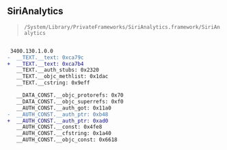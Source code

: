 ## SiriAnalytics

> `/System/Library/PrivateFrameworks/SiriAnalytics.framework/SiriAnalytics`

```diff

 3400.130.1.0.0
-  __TEXT.__text: 0xca79c
+  __TEXT.__text: 0xca7b4
   __TEXT.__auth_stubs: 0x2320
   __TEXT.__objc_methlist: 0x1dac
   __TEXT.__cstring: 0x9eff

   __DATA_CONST.__objc_protorefs: 0x70
   __DATA_CONST.__objc_superrefs: 0xf0
   __AUTH_CONST.__auth_got: 0x11a0
-  __AUTH_CONST.__auth_ptr: 0xb48
+  __AUTH_CONST.__auth_ptr: 0xad0
   __AUTH_CONST.__const: 0x4fe8
   __AUTH_CONST.__cfstring: 0x1a40
   __AUTH_CONST.__objc_const: 0x6618

```
